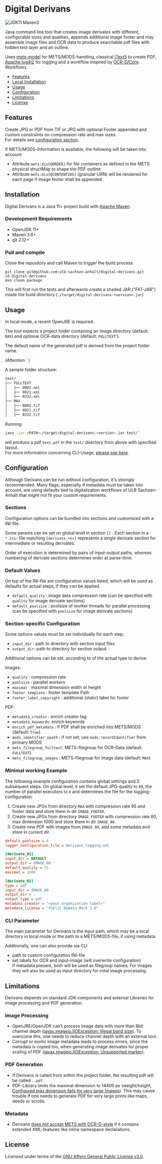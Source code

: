 # Digital Derivans

![JDK11 Maven3](https://github.com/ulb-sachsen-anhalt/digital-derivans/workflows/Java%20CI%20with%20Maven/badge.svg)

Java command line tool that creates image derivates with different, configurable sizes and qualities, appends additional image footer and may assemble image files and OCR data to produce searchable pdf files with hidden text layer and an outline.

Uses [mets-model](https://github.com/MyCoRe-Org/mets-model) for METS/MODS-handling, classical [iText5](https://github.com/itext/itextpdf) to create PDF, [Apache log4j2](https://github.com/apache/logging-log4j2) for logging and a workflow inspired by [OCR-D/Core](https://github.com/OCR-D/core) Workflows.

* [Features](#features)
* [Local Installation](#installation)
* [Usage](#usage)
* [Configuration](#configuration)
* [Limitations](#limitations)
* [License](#license)

## Features

Create JPG or PDF from TIF or JPG with optional Footer appended and custom constraints on compression rate and max sizes.  
For details see [configuration section](#configuration).

If METS/MODS-information is available, the following will be taken into account:

* Attribute `mets:div[@ORDER]` for file containers as defined in the METS physical structMap to shape the PDF outline
* Attribute `mets:div[@CONTENTIDS]` (granular URN) will be rendered for each page if image footer shall be appended

## Installation

Digital Derivans is a Java 11+ project build with [Apache Maven](https://github.com/apache/maven).

### Development Requirements

* OpenJDK 11+
* Maven 3.6+
* git 2.12+

### Pull and compile

Clone the repository and call Maven to trigger the build process.

```shell
git clone git@github.com:ulb-sachsen-anhalt/digital-derivans.git
cd digital-derivans
mvn clean package
```

This will first run the tests and afterwards create a shaded JAR ("FAT-JAR") inside the build directory (`./target/digital-derivans-<version>.jar`)

## Usage

In local mode, a recent OpenJRE is required.

The tool expects a project folder containing an image directory (default: `MAX`) and optional OCR-data directory (default: `FULLTEXT`').

The default name of the generated pdf is derived from the project folder name.

*(Attention: `)*

A sample folder structure:

```bash
test/
├── FULLTEXT
│   ├── 0002.xml
│   ├── 0021.xml
│   ├── 0332.xml
├── MAX
│   ├── 0002.tif
│   ├── 0021.tif
│   ├── 0332.tif
```

Running 

```bash
java -jar <PATH>./target/digital-derivans-<version>.jar test/`
```

will produce a pdf `test.pdf` in the `test/` directory from above with specified layout.  
For more information concerning CLI-Usage, [please see here](#cli-parameter).

## Configuration

Although Derivans can be run without configuration, it's strongly recommended. Many flags, especially if metadata must be taken into account, are using defaults tied to digitalization workflows of ULB Sachsen-Anhalt that *might* not fit your custom requirements.

### Sections

Configuration options can be bundled into sections and customized with a INI-file.

Some params can be set on global level in section `[]` . Each section in a `*.ini`- file matching `[derivate_<n>]` represents a single derivate section for intermediate or resulting derivates.

Order of execution is determined by pairs of input-output paths, whereas numbering of derivate sections determines order at parse-time.

### Default Values

On top of the INI-file are configuration values listed, which will be used as defaults for actual steps, if they can be applied.

* `default_quality`  : image data compression rate (can be specified with `quality` for image derivate sections)
* `default_poolsize` : poolsize of worker threads for parallel processing (can be specified with `poolsize` for image derivate sections)

### Section-specific Configuration

Some options values must be set individually for each step:

* `input_dir` : path to directory with section input files
* `output_dir`: path to directory for section output

Additional options can be set, according to of the actual type to derive:

Images:

* `quality` : compression rate
* `poolsize` : parallel workers
* `maximal` : maximal dimension width or height
* `footer_template` : footer template Path
* `footer_label_copyright` : additional (static) label for footer

PDF:

* `metadata_creator` : enrich creator tag
* `metadata_keywords`: enrich keywords
* `enrich_pdf_metadata` : if PDF shall be enriched into METS/MODS (default: `True`)
* `mods_identifier_xpath` : if not set, use `mods:recordIdentifier` from primary MODS
* `mets_filegroup_fulltext`: METS-filegroup for OCR-Data (default: `FULLTEXT`)
* `mets_filegroup_images` : METS-filegroup for image data (default: `MAX`)

### Minimal working Example

The following example configuration contains global settings and 3 subsequent steps.
On global level, it set the default JPG-quality to `80`, the number of parallel executors to `8` and determines the file for the logging-configuration.

1. Create new JPGs from directory `MAX` with compression rate 95 and footer data and store them in dir `IMAGE_FOOTER`.
2. Create new JPGs from directory `IMAGE_FOOTER` with compression rate 80, max dimension 1000 and store them in dir `IMAGE_80`.
3. Create new PDF with images from `IMAGE_80`, add some metadata and store in current dir.

```ini
default_poolsize = 8
logger_configuration_file = derivans_logging.xml

[derivate_01]
input_dir = DEFAULT
output_dir = IMAGE_80
default_quality = 75
maximal = 1000

[derivate_02]
type = pdf
input_dir = IMAGE_80
output_dir = .
output_type = pdf
metadata_creator = "<your organization label>"
metadata_license = "Public Domain Mark 1.0"
```

### CLI Parameter

The main parameter for Derivans is the input path, which may be a local directory in local mode or the path to a METS/MODS-file, if using metadata.

Additionally, one can also provide via CLI

* path to custom configuration INI-file
* set labels for OCR and input-image (will overwrite configuration)  
  If metadata present, both will be used as filegroup names;
  For images they will also be used as input directory for inital image processing

## Limitations

Derivans depends on standard JDK-components and external Libraries for image processing and PDF generation.

### Image Processing

* OpenJRE/OpenJDK can't process image data with more than 8bit channel depth ([javax.imageio.IIOException: Illegal band size](https://github.com/ulb-sachsen-anhalt/digital-derivans/issues/42)). To overcome this, one needs to reduce channel depth with an external tool.
* Corrupt or exotic image metadata leads to process errors, since the metadata is copied too, when generating image derivates for proper scaling of PDF ([javax.imageio.IIOException: Unsupported marker](https://github.com/ulb-sachsen-anhalt/digital-derivans/issues/33)).

### PDF Generation

* If Derivans is called from within the project folder, the resulting pdf will be called `..pdf`.
* PDF-Library limits the maximal dimension to 14400 px (weight/height, [Configured max dimension fails for very large Images](https://github.com/ulb-sachsen-anhalt/digital-derivans/issues/16)). This may cause trouble if one needs to generate PDF for very large prints like maps, deeds or scrolls.

### Metadata

* Derivans [does not accept METS with OCR-D-style](https://github.com/ulb-sachsen-anhalt/digital-derivans/issues/38) if it contains extended XML-features like inline namespace declarations. 


## License

Licensed under terms of the [GNU Affero General Public License v3.0](https://spdx.org/licenses/AGPL-3.0-or-later.html).
